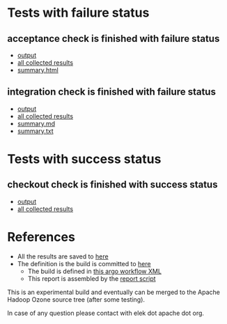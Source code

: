 # Tests with failure status

## acceptance check is finished with failure status

   * [output](https://raw.githubusercontent.com/elek/ozone-ci-03/master/pr/pr-hdds-2488-master-phq9t/acceptance/output.log)
   * [all collected results](https://github.com/elek/ozone-ci-03/tree/master/pr/pr-hdds-2488-master-phq9t/acceptance)
   * [summary.html](https://elek.github.io/ozone-ci-03/pr/pr-hdds-2488-master-phq9t/acceptance/summary.html)


## integration check is finished with failure status

   * [output](https://raw.githubusercontent.com/elek/ozone-ci-03/master/pr/pr-hdds-2488-master-phq9t/integration/output.log)
   * [all collected results](https://github.com/elek/ozone-ci-03/tree/master/pr/pr-hdds-2488-master-phq9t/integration)
   * [summary.md](https://github.com/elek/ozone-ci-03/tree/master/pr/pr-hdds-2488-master-phq9t/integration/summary.md)
   * [summary.txt](https://github.com/elek/ozone-ci-03/tree/master/pr/pr-hdds-2488-master-phq9t/integration/summary.txt)



# Tests with success status

## checkout check is finished with success status

   * [output](https://raw.githubusercontent.com/elek/ozone-ci-03/master/pr/pr-hdds-2488-master-phq9t/checkout/output.log)
   * [all collected results](https://github.com/elek/ozone-ci-03/tree/master/pr/pr-hdds-2488-master-phq9t/checkout)




# References

 * All the results are saved to [here](https://github.com/elek/ozone-ci-03/tree/master/pr/pr-hdds-2488-master-phq9t/)
 * The definition is the build is committed to [here](https://github.com/elek/argo-ozone)
    * The build is defined in [this argo workflow XML](https://github.com/elek/argo-ozone/blob/master/ozone-build.yaml)
    * This report is assembled by the [report script](https://github.com/elek/argo-ozone/blob/master/scripts/report.sh)

This is an experimental build and eventually can be merged to the Apache Hadoop Ozone source tree (after some testing).

In case of any question please contact with elek dot apache dot org.
